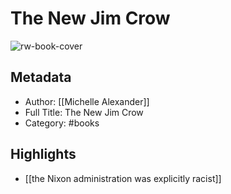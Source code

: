 # The New Jim Crow

![rw-book-cover](https://images-na.ssl-images-amazon.com/images/I/41iAfShHmqL._SL200_.jpg)

## Metadata
- Author: [[Michelle Alexander]]
- Full Title: The New Jim Crow
- Category: #books

## Highlights
- [[the Nixon administration was explicitly racist]]